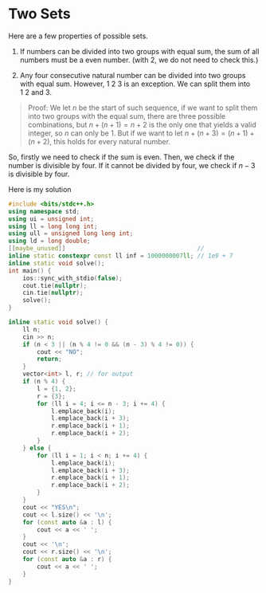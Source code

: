# Two Sets

Here are a few properties of possible sets.

1. If numbers can be divided into two groups with equal sum, the sum of all numbers must be a even number. (with 2, we do not need to check this.)

2. Any four consecutive natural number can be divided into two groups with equal sum. However, $1\ 2\ 3$ is an exception. We can split them into $1\ 2$ and $3$.

> Proof: We let $n$ be the start of such sequence, if we want to split them into two groups with the equal sum, there are three possible combinations, but $n + (n + 1) = n + 2$ is the only one that yields a valid integer, so $n$ can only be $1$. But if we want to let $n + (n + 3) = (n + 1) + (n + 2)$, this holds for every natural number.

So, firstly we need to check if the sum is even. Then, we check if the number is divisible by four. If it cannot be divided by four, we check if $n - 3$ is divisible by four.

Here is my solution

```c++
#include <bits/stdc++.h>
using namespace std;
using ui = unsigned int;
using ll = long long int;
using ull = unsigned long long int;
using ld = long double;
[[maybe_unused]]                                     //
inline static constexpr const ll inf = 1000000007ll; // 1e9 + 7
inline static void solve();
int main() {
    ios::sync_with_stdio(false);
    cout.tie(nullptr);
    cin.tie(nullptr);
    solve();
}

inline static void solve() {
    ll n;
    cin >> n;
    if (n < 3 || (n % 4 != 0 && (n - 3) % 4 != 0)) {
        cout << "NO";
        return;
    }
    vector<int> l, r; // for output
    if (n % 4) {
        l = {1, 2};
        r = {3};
        for (ll i = 4; i <= n - 3; i += 4) {
            l.emplace_back(i);
            l.emplace_back(i + 3);
            r.emplace_back(i + 1);
            r.emplace_back(i + 2);
        }
    } else {
        for (ll i = 1; i < n; i += 4) {
            l.emplace_back(i);
            l.emplace_back(i + 3);
            r.emplace_back(i + 1);
            r.emplace_back(i + 2);
        }
    }
    cout << "YES\n";
    cout << l.size() << '\n';
    for (const auto &a : l) {
        cout << a << ' ';
    }
    cout << '\n';
    cout << r.size() << '\n';
    for (const auto &a : r) {
        cout << a << ' ';
    }
}
```
